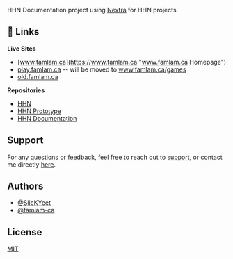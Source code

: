 HHN Documentation project using [Nextra](https://nextra.site/) for HHN projects.

## 🔗 Links

**Live Sites**

- [www.famlam.ca](https://www.famlam.ca "www.famlam.ca Homepage")
- [play.famlam.ca](https://play.famlam.ca "play.famlam.ca Homepage") -- will be moved to www.famlam.ca/games
- [old.famlam.ca](https://old.famlam.ca "old.famlam.ca Homepage")

**Repositories**

- [HHN](https://github.com/famlam-ca/hhn "HHN Github Repo")
- [HHN Prototype](https://github.com/famlam-ca/hhn-prototype "old.famlam.ca Github Repo")
- [HHN Documentation](https://github.com/famlam-ca/hhn-documentation "old.famlam.ca Github Repo")

## Support

For any questions or feedback, feel free to reach out to [support](https://www.famlam.ca/contact/support), or contact me directly [here](https://www.famlam.ca/contact).

## Authors

- [@SlicKYeet](https://github.com/SlickYeet)
- [@famlam-ca](https://github.com/famlam-ca)

## License

[MIT](https://github.com/famlam-ca/hhn-documentation/blob/master/LICENSE.md)
